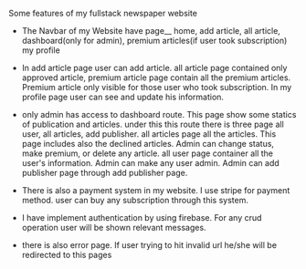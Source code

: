 Some features of my fullstack newspaper website
- The Navbar of my Website have page__ home, add article, all article, dashboard(only for admin), premium articles(if user took subscription) my profile

- In add article page user can add article. all article page contained only approved article, premium article page contain all the premium articles. Premium article only visible for those user who took subscription. In my profile page user can see and update his information.

- only admin has access to dashboard route. This page show some statics of publication and articles. 
under this this route there is three page all user, all articles, add publisher. all articles page all the articles. This page includes also the declined articles. Admin can change status, make premium, or delete any article. all user page container all the user's information. Admin can make any user admin. Admin can add publisher page through add publisher page.

- There is also a payment system in my website. I use stripe for payment method. user can buy any subscription through this system.

- I have implement authentication by using firebase. For any crud operation user will be shown relevant messages. 

- there is also error page. If user trying to hit invalid url he/she will be redirected to this pages